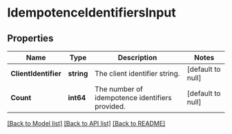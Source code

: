 # IdempotenceIdentifiersInput

## Properties
Name | Type | Description | Notes
------------ | ------------- | ------------- | -------------
**ClientIdentifier** | **string** | The client identifier string. | [default to null]
**Count** | **int64** | The number of idempotence identifiers provided. | [default to null]

[[Back to Model list]](../README.md#documentation-for-models) [[Back to API list]](../README.md#documentation-for-api-endpoints) [[Back to README]](../README.md)


